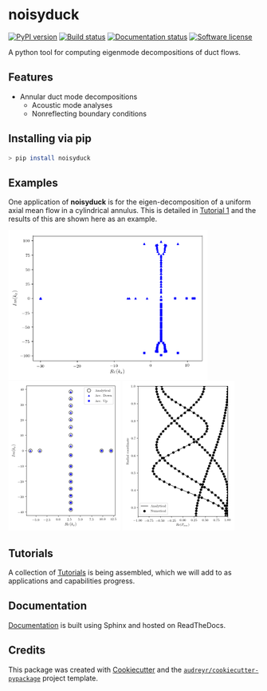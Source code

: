 # noisyduck

[![PyPI version](https://badge.fury.io/py/noisyduck.svg)](https://badge.fury.io/py/noisyduck)
[![Build status](https://travis-ci.org/nwukie/noisyduck.svg)](https://travis-ci.org/nwukie/noisyduck)
[![Documentation status](https://readthedocs.org/projects/noisyduck/badge/?version=latest)](https://noisyduck.readthedocs.io/en/latest/?badge=latest)
[![Software license](https://img.shields.io/badge/license-BSD%203--clause-blue.svg)](LICENSE.rst)



A python tool for computing eigenmode decompositions of duct flows.

## Features

* Annular duct mode decompositions
    * Acoustic mode analyses
    * Nonreflecting boundary conditions


## Installing via pip
```bash
> pip install noisyduck
```

## Examples
One application of **noisyduck** is for the eigen-decomposition of a uniform axial mean flow
in a cylindrical annulus. This is detailed in [Tutorial 1](tutorials/Tutorial1.ipynb) and the
results of this are shown here as an example.

<img src="docs/_static/uniform_meanflow_raw_eigenvalues.png" height="300"> <img src="docs/_static/uniform_meanflow_filtered_eigenvalues.png" height="300"> <img src="docs/_static/uniform_meanflow_eigenvectors.png" height="300">

## Tutorials
A collection of [Tutorials](tutorials/README.md) is being assembled, which we will add to as applications and
capabilities progress. 

## Documentation
[Documentation](https://noisyduck.readthedocs.io) is built using Sphinx and hosted on ReadTheDocs.

## Credits

This package was created with [Cookiecutter](https://github.com/audreyr/cookiecutter) and the [`audreyr/cookiecutter-pypackage`](https://github.com/audreyr/cookiecutter-pypackage) project template.

